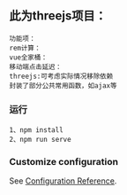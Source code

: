## 此为threejs项目：
 ```
功能项：
rem计算：
vue全家桶：
移动端点击延迟：
threejs:可考虑实际情况移除依赖
封装了部分公共常用函数，如ajax等
```

### 运行
```
1、npm install
2、npm run serve
```


### Customize configuration
See [Configuration Reference](https://cli.vuejs.org/config/).
